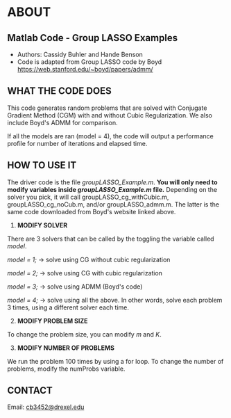
# ABOUT
## Matlab Code - Group LASSO Examples

- Authors: Cassidy Buhler and Hande Benson
- Code is adapted from Group LASSO code by Boyd https://web.stanford.edu/~boyd/papers/admm/

## WHAT THE CODE DOES 

This code generates random problems that are solved with Conjugate Gradient Method (CGM) with and without Cubic Regularization.
We also include Boyd's ADMM for comparison.

If all the models are ran (model = 4), the code will output a performance profile for number of iterations and elapsed time. 

## HOW TO USE IT

The driver code is the file *groupLASSO_Example.m*. **You will only need to modify variables inside *groupLASSO_Example.m* file.** Depending on the solver you pick, it will call groupLASSO_cg_withCubic.m, groupLASSO_cg_noCub.m, and/or groupLASSO_admm.m. The latter is the same code downloaded from Boyd's website linked above. 

1. **MODIFY SOLVER**

There are 3 solvers that can be called by the toggling the variable called *model*. 

*model = 1;* -> solve using CG without cubic regularization 

*model = 2;* -> solve using CG with cubic regularization 

*model = 3;* -> solve using ADMM (Boyd's code)

*model = 4;* -> solve using all the above. In other words, solve each problem 3 times, using a different solver each time. 

2. **MODIFY PROBLEM SIZE**

To change the problem size, you can modify *m* and *K*. 

3. **MODIFY NUMBER OF PROBLEMS**

We run the problem 100 times by using a for loop. To change the number of problems, modify the numProbs variable. 


## CONTACT 

Email: cb3452@drexel.edu 
